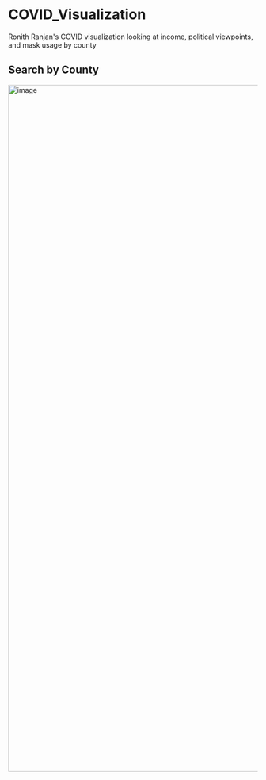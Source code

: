 # COVID_Visualization
Ronith Ranjan's COVID visualization looking at income, political viewpoints, and mask usage by county



## Search by County
<img width="1385" alt="image" src="https://user-images.githubusercontent.com/14966172/149864658-9f918618-6f95-4e5f-9d2b-bb0427d3aa4f.png">
